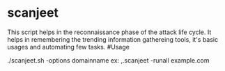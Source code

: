 # scanjeet
This script helps in the reconnaissance phase of the attack life cycle.
It helps in remembering the trending information gathereing tools, it's basic usages and automating few tasks.
#Usage

./scanjeet.sh -options domainname
ex: ,.scanjeet -runall example.com
